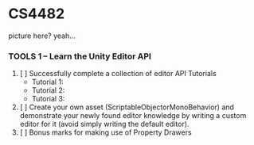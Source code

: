 # CS4482

picture here? yeah...

### TOOLS 1 – Learn the Unity Editor API

1. [ ] Successfully complete a collection of editor API Tutorials
   - Tutorial 1:
   - Tutorial 2:
   - Tutorial 3:
2. [ ] Create  your  own  asset  (ScriptableObjectorMonoBehavior)  and  demonstrate  your newly found editor knowledge by writing a custom editor for it (avoid simply writing the default editor).
3. [ ] Bonus marks for making use of Property Drawers
